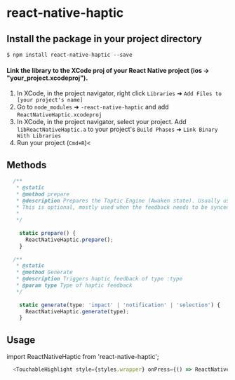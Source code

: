 
# react-native-haptic

## Install the package in your project directory

`$ npm install react-native-haptic --save`

#### Link the library to the XCode proj of your React Native project (ios -> "your_project.xcodeproj").

1. In XCode, in the project navigator, right click `Libraries` ➜ `Add Files to [your project's name]`
2. Go to `node_modules` ➜ `-react-native-haptic` and add `ReactNativeHaptic.xcodeproj`
3. In XCode, in the project navigator, select your project. Add `libReactNativeHaptic.a` to your project's `Build Phases` ➜ `Link Binary With Libraries`
4. Run your project (`Cmd+R`)<

## Methods
```javascript
  /**
   * @static
   * @method prepare
   * @description Prepares the Taptic Engine (Awaken state). Usually used seconds before triggering a feedback.
   * This is optional, mostly used when the feedback needs to be synced with sound.
   *
   */
  
    static prepare() {
      ReactNativeHaptic.prepare();
    }
  
  /**
   * @static
   * @method Generate
   * @description Triggers haptic feedback of type :type
   * @param type Type of haptic feedback
   */
    
    static generate(type: 'impact' | 'notification' | 'selection') {
      ReactNativeHaptic.generate(type);
    }
  ```
  ## Usage
  
  import ReactNativeHaptic from 'react-native-haptic';
```javascript  
  <TouchableHighlight style={styles.wrapper} onPress={() => ReactNativeHaptic.generate('notification')}>
  ```
